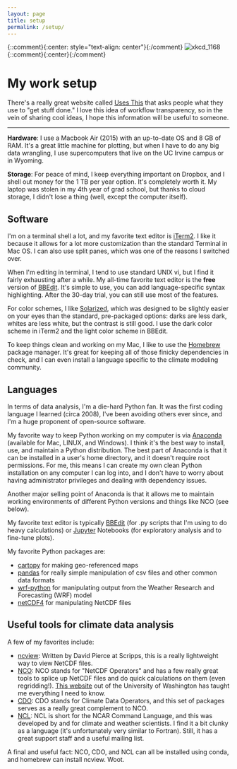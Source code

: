 ```yaml
---
layout: page
title: setup
permalink: /setup/
---
```


{::comment}{:center: style="text-align: center"}{:/comment}
![xkcd_1168](https://imgs.xkcd.com/comics/tar.png)
{::comment}{:center}{:/comment}

# My work setup

There's a really great website called [Uses This][uses this] that asks people what they use to "get stuff done."  I love this idea of workflow transparency, so in the vein of sharing cool ideas, I hope this information will be useful to someone.

<hr>

__Hardware__:  I use a Macbook Air (2015) with an up-to-date OS and 8 GB of RAM.  It's a great little machine for plotting, but when I have to do any big data wrangling, I use supercomputers that live on the UC Irvine campus or in Wyoming.

__Storage__:  For peace of mind, I keep everything important on Dropbox, and I shell out money for the 1 TB per year option.  It's completely worth it.  My laptop was stolen in my 4th year of grad school, but thanks to cloud storage, I didn't lose a thing (well, except the computer itself).

## Software

I'm on a terminal shell a lot, and my favorite text editor is [iTerm2][iterm2].  I like it because it allows for a lot more customization than the standard Terminal in Mac OS.  I can also use split panes, which was one of the reasons I switched over.

When I'm editing in terminal, I tend to use standard UNIX vi, but I find it fairly exhausting after a while.  My all-time favorite text editor is the __free__ version of [BBEdit][bbedit].  It's simple to use, you can add language-specific syntax highlighting.  After the 30-day trial, you can still use most of the features.

For color schemes, I like [Solarized][solarized], which was designed to be slightly easier on your eyes than the standard, pre-packaged options:  darks are less dark, whites are less white, but the contrast is still good.  I use the dark color scheme in iTerm2 and the light color scheme in BBEdit.

To keep things clean and working on my Mac, I like to use the [Homebrew][homebrew] package manager.  It's great for keeping all of those finicky dependencies in check, and I can even install a language specific to the climate modeling community.

## Languages

In terms of data analysis, I'm a die-hard Python fan.  It was the first coding language I learned (circa 2008), I've been avoiding others ever since, and I'm a huge proponent of open-source software.

My favorite way to keep Python working on my computer is via [Anaconda][anaconda] (available for Mac, LINUX, and Windows).  I think it's the best way to install, use, and maintain a Python distribution.  The best part of Anaconda is that it can be installed in a user's home directory, and it doesn't require root permissions.  For me, this means I can create my own clean Python installation on any computer I can log into, and I don't have to worry about having administrator privileges and dealing with dependency issues.

Another major selling point of Anaconda is that it allows me to maintain working environments of different Python versions and things like NCO (see below).

My favorite text editor is typically [BBEdit][bbedit] (for .py scripts that I'm using to do heavy calculations) or [Jupyter][jupyter] Notebooks (for exploratory analysis and to fine-tune plots).

My favorite Python packages are:
* [cartopy][cartopy] for making geo-referenced maps
* [pandas][pandas] for really simple manipulation of csv files and other common data formats
* [wrf-python][wrf-python] for manipulating output from the Weather Research and Forecasting (WRF) model
* [netCDF4][netcdf4] for manipulating NetCDF files

## Useful tools for climate data analysis

A few of my favorites include:

* [ncview][ncview]:  Written by David Pierce at Scripps, this is a really lightweight way to view NetCDF files.
* [NCO][nco]:  NCO stands for "NetCDF Operators" and has a few really great tools to splice up NetCDF files and do quick calculations on them (even regridding!).  [This website][jisao] out of the University of Washington has taught me everything I need to know.
* [CDO][cdo]:  CDO stands for Climate Data Operators, and this set of packages serves as a really great complement to NCO.
* [NCL][ncl]:  NCL is short for the NCAR Command Language, and this was developed by and for climate and weather scientists.  I find it a bit clunky as a language (it's unfortunately very similar to Fortran).  Still, it has a great support staff and a useful mailing list.

A final and useful fact:  NCO, CDO, and NCL can all be installed using conda, and homebrew can install ncview.  Woot.

[uses this]:https://usesthis.com/
[iterm2]:https://www.iterm2.com/
[solarized]:http://ethanschoonover.com/solarized
[bbedit]:https://www.barebones.com/products/bbedit/
[homebrew]:https://brew.sh/
[anaconda]:https://www.anaconda.com/download/
[jupyter]:http://jupyter.org/
[ncview]:http://meteora.ucsd.edu/~pierce/ncview_home_page.html
[nco]:http://nco.sourceforge.net/
[cdo]:https://code.mpimet.mpg.de/projects/cdo/
[jisao]:http://research.jisao.washington.edu/data_sets/nco/
[ncl]:https://www.ncl.ucar.edu/

[bbedit]:https://www.barebones.com/products/bbedit/
[cartopy]:http://scitools.org.uk/cartopy/
[pandas]:https://pandas.pydata.org/
[wrf-python]:http://wrf-python.readthedocs.io/en/latest/
[netcdf4]:http://unidata.github.io/netcdf4-python/
